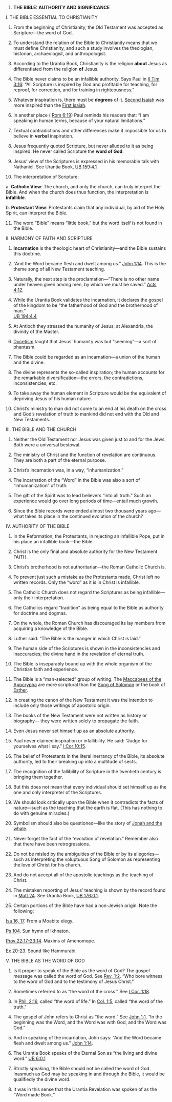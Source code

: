 


1. **THE BIBLE: AUTHORITY AND SIGNIFICANCE**

I. THE BIBLE ESSENTIAL TO CHRISTIANITY

1. From the beginning of Christianity, the Old Testament was accepted as Scripture—the word of God.

2. To understand the relation of the Bible to Christianity means that we must define Christianity, and such a study involves the theologian, historian, archaeologist, and anthropologist.

3. According to the Urantia Book, Christianity is the religion **about** Jesus as differentiated from the religion **of** Jesus.

4. The Bible never claims to be an infallible authority. Says Paul in [II Tim 3:16](/en/Bible/2_Timothy/3#v16): “All Scripture is inspired by God and profitable for teaching, for reproof, for correction, and for training in righteousness.”

5. Whatever inspiration is, there must be **degrees** of it. [Second Isaiah](/en/Bible/Isaiah/2.htm) was more inspired than the [First Isaiah](/en/Bible/Isaiah/1.htm).

6. In another place ( [Rom 6:19](/en/Bible/Romans/6#v19)) Paul reminds his readers that: “I am speaking in human terms, because of your natural limitations.”

7. Textual contradictions and other differences make it impossible for us to believe in **verbal** inspiration.

8. Jesus frequently quoted Scripture, but never alluded to it as being inspired. He never called Scripture the **word of God**.

9. Jesus’ view of the Scriptures is expressed in his memorable talk with Nathaniel. See Urantia Book, [UB 159:4.1](/en/The_Urantia_Book/159#p4_1)

10. The interpretation of Scripture:

a. **Catholic View**: The church, and only the church, can truly interpret the Bible. And when the church does thus function, the interpretation is **infallible**.

b. **Protestant View**: Protestants claim that any individual, by aid of the Holy Spirit, can interpret the Bible.

11. The word “Bible” means “little book,” but the word itself is not found in the Bible.

II. HARMONY OF FAITH AND SCRIPTURE

1. **Incarnation** is the theologic heart of Christianity—and the Bible sustains this doctrine.

2. “And the Word became flesh and dwelt among us.” [John 1:14](/en/Bible/John/1#v14). This is the theme song of all New Testament teaching.

3. Naturally, the next step is the proclamation—”There is no other name under heaven given among men, by which we must be saved.” [Acts 4:12](/en/Bible/Acts/4#v12).

4. While the Urantia Book validates the incarnation, it declares the gospel of the kingdom to be “the fatherhood of God and the brotherhood of man.”   
[UB 194:4.4](/en/The_Urantia_Book/194#p4_4)

5. At Antioch they stressed the humanity of Jesus; at Alexandria, the divinity of the Master.

6. [Docetism](https://en.wikipedia.org/wiki/Docetism) taught that Jesus’ humanity was but “seeming”—a sort of phantasm.

7. The Bible could be regarded as an incarnation—a union of the human and the divine.

8. The divine represents the so-called inspiration; the human accounts for the remarkable diversification—the errors, the contradictions, inconsistencies, etc.

9. To take away the human element in Scripture would be the equivalent of depriving Jesus of his human nature.

10. Christ’s ministry to man did not come to an end at his death on the cross and God’s revelation of truth to mankind did not end with the Old and New Testaments.

III. THE BIBLE AND THE CHURCH

1. Neither the Old Testament nor Jesus was given just to and for the Jews. Both were a universal bestowal.

2. The ministry of Christ and the function of revelation are continuous. They are both a part of the eternal purpose.

3. Christ’s incarnation was, in a way, “inhumanization.”

4. The incarnation of the “Word” in the Bible was also a sort of “inhumanization” of truth.

5. The gift of the Spirit was to lead believers “into all truth.” Such an experience would go over long periods of time—entail much growth.

6. Since the Bible records were ended almost two thousand years ago—what takes its place in the continued evolution of the church?

IV. AUTHORITY OF THE BIBLE

1. In the Reformation, the Protestants, in rejecting an infallible Pope, put in his place an infallible book—the Bible.

2. Christ is the only final and absolute authority for the New Testament FAITH.

3. Christ’s brotherhood is not authoritarian—the Roman Catholic Church is.

4. To prevent just such a mistake as the Protestants made, Christ left no written records. Only the “word” as it is in Christ is infallible.

5. The Catholic Church does not regard the Scriptures as being infallible— only their interpretation.

6. The Catholics regard “tradition” as being equal to the Bible as authority for doctrine and dogmas.

7. On the whole, the Roman Church has discouraged its lay members from acquiring a knowledge of the Bible.

8. Luther said: “The Bible is the manger in which Christ is laid.”

9. The human side of the Scriptures is shown in the inconsistencies and inaccuracies; the divine hand in the revelation of eternal truth.

10. The Bible is inseparably bound up with the whole organism of the Christian faith and experience.

11. The Bible is a “man-selected” group of writing. The [Maccabees of the Apocrypha](http://etext.virginia.edu/toc/modeng/public/Kjv1Mac.html) are more scriptural than the [Song of Solomon](/en/Bible/Songs/1.htm) or the book of [Esther](/en/Bible/Esther/1.htm).

12. In creating the canon of the New Testament it was the intention to include only those writings of apostolic origin.

13. The books of the New Testament were not written as history or biography— they were written solely to propagate the faith.

14. Even Jesus never set himself up as an absolute authority.

15. Paul never claimed inspiration or infallibility. He said: “Judge for yourselves what I say.” [I Cor 10:15](/en/Bible/1_Corinthians/10#v15).

16. The belief of Protestants in the literal inerrancy of the Bible, its absolute authority, led to their breaking up into a multitude of sects.

17. The recognition of the fallibility of Scripture in the twentieth century is bringing them together.

18. But this does not mean that every individual should set himself up as the one and only interpreter of the Scriptures.

19. We should look critically upon the Bible when it contradicts the facts of nature—such as the teaching that the earth is flat. (This has nothing to do with genuine miracles.)

20. Symbolism should also be questioned—like the story of [Jonah and the whale](/en/The_Urantia_Book/130#p1_2).

21. Never forget the fact of the “evolution of revelation.” Remember also that there have been retrogressions.

22. Do not be misled by the ambiguities of the Bible or by its allegories— such as interpreting the voluptuous Song of Solomon as representing the love of Christ for his church.

23. And do not accept all of the apostolic teachings as the teaching of Christ.

24. The mistaken reporting of Jesus’ teaching is shown by the record found in [Matt 24](/en/Bible/Matthew/24.htm). See Urantia Book, [UB 176:0.1](/en/The_Urantia_Book/176#p0_1).

25. Certain portions of the Bible have had a non-Jewish origin. Note the following:

[Isa 16, 17](/en/Bible/Isaiah/16.htm). From a Moabite elegy.

[Ps 104](/en/Bible/Psalms/104.htm). Sun hymn of Ikhnaton.

[Prov 22:17-23:14](/en/Bible/Proverbs/22#v17). Maxims of Amenomope.

[Ex 20-23](/en/Bible/Exodus/20.htm). Sound like Hammurabi.

V. THE BIBLE AS THE WORD OF GOD

1. Is it proper to speak of the Bible as the word of God? The gospel message was called the word of God. See [Rev, 1:2](/en/Bible/Revelation/1#v2). “Who bore witness to the word of God and to the testimony of Jesus Christ.”

2. Sometimes referred to as “the word of the cross.” See [I Cor. 1:18](/en/Bible/1_Corinthians/1#v18).

3. In [Phil. 2:16](/en/Bible/Philippians/2#v16), called “the word of life.” In [Col. 1:5](/en/Bible/Colossians/1#v5), called “the word of the truth.”

4. The gospel of John refers to Christ as “the word.” See [John 1:1](/en/Bible/John/1#v1). “In the beginning was the Word, and the Word was with God, and the Word was God.”

5. And in speaking of the incarnation, John says: “And the Word became flesh and dwelt among us.” [John 1:14](/en/Bible/John/1#v14).

6. The Urantia Book speaks of the Eternal Son as “the living and divine word.” [UB 6:0.1](/en/The_Urantia_Book/6#p0_1)

7. Strictly speaking, the Bible should not be called the word of God. Inasmuch as God may be speaking in and through the Bible, it would be qualifiedly the divine word.

8. It was in this sense that the Urantia Revelation was spoken of as the “Word made Book.”